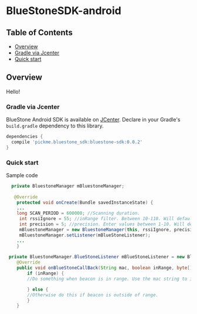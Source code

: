 # BlueStoneSDK-android

## Table of Contents

- [Overview](#overview)
- [Gradle via Jcenter](#gradle-via-jcenter)
- [Quick start](#quick-start)

## Overview
Hello!

### Gradle via Jcenter

BlueStone Android SDK is available on [JCenter](http://jcenter.bintray.com/pickme/bluestone_sdk/bluestone-sdk/). Declare in your Gradle's `build.gradle` dependency to this library.

```gradle
dependencies {
  compile 'pickme.bluestone_sdk:bluestone-sdk:0.0.2'
}
```

### Quick start

Sample code

```java
  private BluestoneManager mBluestoneManager;
  
   @Override
    protected void onCreate(Bundle savedInstanceState) {
    ...
    long SCAN_PERIOD = 600000; //Scanning duration.
     int rssiIgnore = 55; //inRange filter. Between 10-110. Will default to 55 otherwise.
     int precision = 5; //precision. Enter values between 1-10. Will default to 5 otherwise.
     mBluestoneManager = new BluestoneManager(this, rssiIgnore, precision, SCAN_PERIOD);
     mBluestoneManager.setListener(mBlueStoneListener);
    ...
    }
 
 private BluestoneManager.BlueStoneListener mBlueStoneListener = new BluestoneManager.BlueStoneListener() {
    @Override
    public void onBlueStoneCallBack(String mac, boolean inRange, byte[] scanRecord, int rssi) {
        if (inRange) {
        //Do something when beacon is in range. Use the mac string to identify the beacon.

        } else {
        //Otherwise do this if beacon is outside of range.
        }
    }
```
